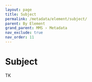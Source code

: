 ```yaml
---
layout: page
title: Subject
permalink: /metadata/element/subject/
parent: By Element
grand_parent: MMS › Metadata
nav_exclude: true
nav_order: 11
---
```


# Subject
TK